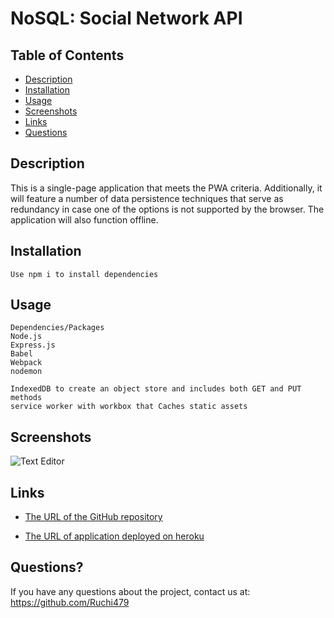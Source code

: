 # NoSQL: Social Network API

## Table of Contents 

- [Description](#description)
- [Installation](#installation)
- [Usage](#usage)
- [Screenshots](#screenshots)
- [Links](#links)
- [Questions](#questions)

## Description
This is a single-page application that meets the PWA criteria. Additionally, it will feature a number of data persistence techniques that serve as redundancy in case one of the options is not supported by the browser. The application will also function offline.


## Installation

```
Use npm i to install dependencies
```

## Usage

```
Dependencies/Packages
Node.js
Express.js
Babel
Webpack
nodemon

IndexedDB to create an object store and includes both GET and PUT methods
service worker with workbox that Caches static assets
```

## Screenshots
![Text Editor](./public/images/img1.png)


  
## Links
* [The URL of the GitHub repository](https://github.com/Ruchi479/PWA-TextEditor.git)

* [The URL of application deployed on heroku]()

## Questions?

If you have any questions about the project, contact us at: https://github.com/Ruchi479

